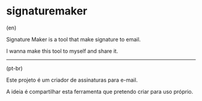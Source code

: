 # signaturemaker
(en)

Signature Maker is a tool that make signature to email.

I wanna make this tool to myself and share it.

-----------------------------------------------------------------------------

(pt-br)

Este projeto é um criador de assinaturas para e-mail.

A ideia é compartilhar esta ferramenta que pretendo criar para uso próprio.
